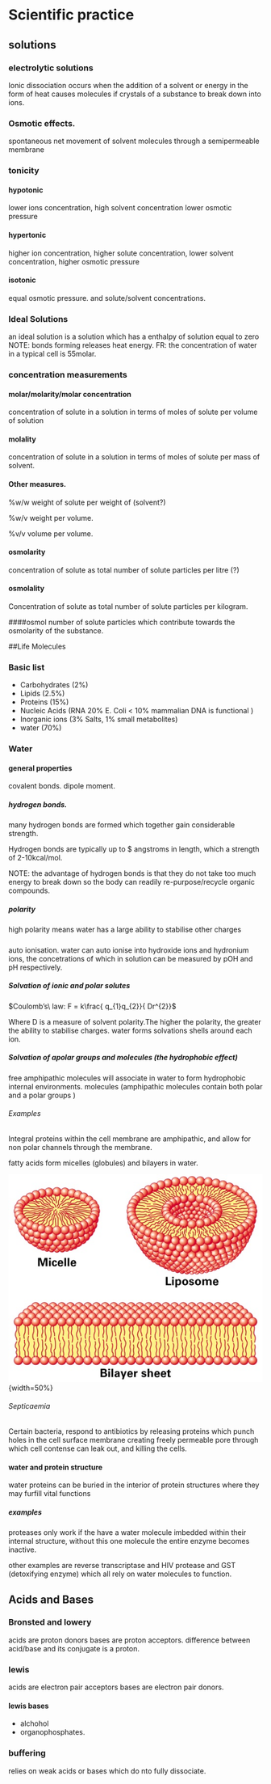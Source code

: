 # Scientific practice

## solutions

### electrolytic solutions
Ionic dissociation occurs when the addition of a solvent or energy in the form
of heat causes molecules if crystals of a substance to break down into ions.

### Osmotic effects.
 spontaneous net movement of solvent molecules through a semipermeable membrane

### tonicity

#### hypotonic
lower ions concentration, high solvent concentration lower osmotic pressure

#### hypertonic
higher ion concentration, higher solute concentration, lower solvent
concentration, higher osmotic pressure

#### isotonic
equal osmotic pressure. and solute/solvent concentrations.

### Ideal Solutions
an ideal solution is a solution which has a enthalpy of solution equal to zero
NOTE: bonds forming releases heat energy.
FR: the concentration of water in a typical cell is 55molar.

### concentration measurements

#### molar/molarity/molar concentration
concentration of solute in a solution in terms of moles of solute per volume of
solution

#### molality
concentration of solute in a solution in terms of moles of solute per mass of
solvent.

#### Other measures.
%w/w weight of solute per weight of (solvent?)

%w/v weight per volume.

%v/v volume per volume.

#### osmolarity
concentration of solute as total number of solute particles per litre (?)

#### osmolality
Concentration of solute as total number of solute particles per kilogram.

####osmol
number of solute particles which contribute towards the osmolarity of the
substance.

##Life Molecules

### Basic list
* Carbohydrates (2%)
* Lipids (2.5%)
* Proteins (15%)
* Nucleic Acids (RNA 20% E. Coli < 10% mammalian DNA is functional )
* Inorganic ions (3% Salts, 1% small metabolites)
* water (70%)

### Water

#### general properties
covalent bonds.
dipole moment.

##### hydrogen bonds.
many hydrogen bonds are formed which together gain considerable strength.

Hydrogen bonds are typically up to $ angstroms in length, which a strength of 2-10kcal/mol.

NOTE: the advantage of hydrogen bonds is that they do not take too much energy to break down so the body can readily re-purpose/recycle organic compounds.

##### polarity
high polarity means water has a large ability to stabilise other charges

#####
auto ionisation.
water can auto ionise into hydroxide ions and hydronium ions, the concetrations of which in solution can be measured by pOH and pH respectively.  

##### Solvation of ionic and polar solutes

$Coulomb’s\ law: F = k\frac{ q_{1}q_{2}}{ Dr^{2}}$

Where D is a measure of solvent polarity.The higher the polarity, the greater the ability to stabilise charges. water forms solvations shells around each ion.

##### Solvation of apolar groups and molecules (the hydrophobic effect)
free amphipathic molecules will associate in water to form hydrophobic internal environments. molecules (amphipathic molecules contain both polar and a polar groups )

###### Examples

Integral proteins within the cell membrane are amphipathic, and allow for non polar channels through the membrane.

fatty acids form micelles (globules) and bilayers in water.

![hydrophobicEffect](Images/FattyAcidsInWater.JPG){width=50%}

###### Septicaemia
Certain bacteria, respond to antibiotics by releasing proteins which punch holes in the cell surface membrane creating freely permeable pore through which cell contense can leak out, and killing the cells.


#### water and protein structure
water proteins can be buried in the interior of protein structures where they may furfill vital functions

##### examples
proteases only work if the have a water molecule imbedded within their internal structure, without this one molecule the entire enzyme becomes inactive.

other examples are reverse transcriptase and HIV protease and GST (detoxifying enzyme) which all rely on water molecules to function.

## Acids and Bases

### Bronsted and lowery
acids are proton donors
bases are proton acceptors.
difference between acid/base and its conjugate is a proton.

### lewis
acids are electron pair acceptors
bases are electron pair donors.

#### lewis bases
* alchohol
* organophosphates.

### buffering
relies on weak acids or bases which do nto fully dissociate.
